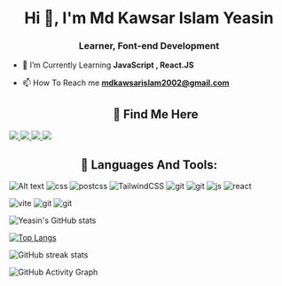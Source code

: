 <!-- ![](./cover.png) -->

<h1 align="center">Hi 👋, I'm Md Kawsar Islam Yeasin</h1>
<h3 align="center">Learner, Font-end Development</h3>

- 🌱 I’m Currently Learning **JavaScript , React.JS**

- 📫 How To Reach me **mdkawsarislam2002@gmail.com**



  <h2 align="center">🔵 Find Me Here</h2>

 <a href="https://twitter.com/mdkawsar2002">
       <img src="https://img.shields.io/badge/@MdKawsar2002-323330?style=for-the-badge&logo=twitter&logoColor=white" />
    </a>

<a href="https://www.facebook.com/mdkawsarislam2002/">
     <img src="https://img.shields.io/badge/Md Kawsar Islam Yeasin-323330?style=for-the-badge&logo=Facebook&logoColor=white" />
    </a>

 <a href="https://github.com/mdkawsar2002">
       <img src="https://img.shields.io/badge/Md Kawsar Islam Yeasin-323330?style=for-the-badge&logo=github&logoColor=white" />
    </a>

 <a href="https://www.linkedin.com/in/md-kawsar-islam-yeasin-8bb808222/">
       <img src="https://img.shields.io/badge/Md Kawsar Islam Yeasin-323330?style=for-the-badge&logo=linkedin&logoColor=white" />
    </a>


<h2 align="center" > 🔴 Languages And Tools:</h2>

<img alt="Alt text" src="https://img.shields.io/badge/HTML5-E34F26.svg?style=for-the-badge&logo=HTML5&logoColor=white"/> <img alt="css" src="https://img.shields.io/badge/CSS3-1572B6.svg?style=for-the-badge&logo=CSS3&logoColor=white"/> <img alt="postcss" src="https://img.shields.io/badge/PostCSS-DD3A0A.svg?style=for-the-badge&logo=PostCSS&logoColor=white"/> <img alt="TailwindCSS" src="https://img.shields.io/badge/Tailwind%20CSS-06B6D4.svg?style=for-the-badge&logo=Tailwind-CSS&logoColor=white"/> <img alt="git" src="https://img.shields.io/badge/Open Props -14161A.svg?style=for-the-badge&logo=PurgeCSS&logoColor=white"/> <img alt="git" src="https://img.shields.io/badge/Sass-CC6699.svg?style=for-the-badge&logo=Sass&logoColor=white"/> <img alt="js" src="https://img.shields.io/badge/JavaScript-F7DF1E.svg?style=for-the-badge&logo=JavaScript&logoColor=black"/> <img alt="react" src="https://img.shields.io/badge/React-61DAFB.svg?style=for-the-badge&logo=React&logoColor=black"/> 


<img alt="vite" src="https://img.shields.io/badge/Vite-646CFF.svg?style=for-the-badge&logo=Vite&logoColor=white"/> <img alt="git" src="https://img.shields.io/badge/Git-F05032.svg?style=for-the-badge&logo=Git&logoColor=white"/> <img alt="git" src="https://img.shields.io/badge/Figma-F24E1E.svg?style=for-the-badge&logo=Figma&logoColor=white"/>

![Yeasin's GitHub stats](https://github-readme-stats.vercel.app/api?username=Mdkawsarislam2002&theme=radical_icons=true)

[![Top Langs](https://github-readme-stats.vercel.app/api/top-langs/?username=mdkawsarislam2002)](https://github.com/anuraghazra/github-readme-stats)

![GitHub streak stats](https://github-readme-streak-stats.herokuapp.com/?user=Mdkawsarislam2002)  

![GitHub Activity Graph](https://activity-graph.herokuapp.com/graph?username=mdkawsarislam2002)



